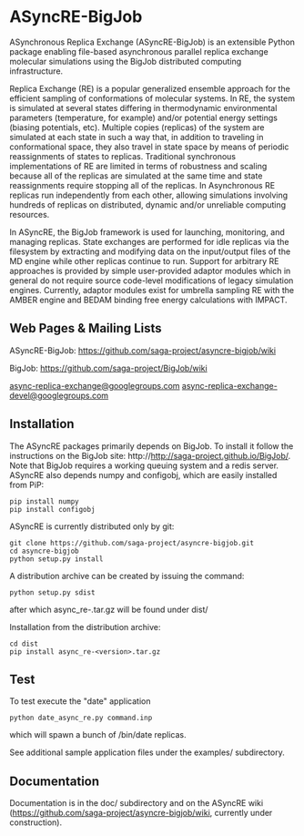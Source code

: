 ASyncRE-BigJob
==============

ASynchronous Replica Exchange (ASyncRE-BigJob) is an extensible Python package enabling file-based asynchronous parallel replica exchange molecular simulations using the BigJob distributed computing infrastructure.

Replica Exchange (RE) is a popular generalized ensemble approach for the efficient sampling of conformations of molecular systems. In RE, the system is simulated at several states differing in thermodynamic environmental parameters (temperature, for example) and/or potential energy settings (biasing potentials, etc). Multiple copies (replicas) of the system are simulated at each state in such a way that, in addition to traveling in conformational space, they also travel in state space by means of periodic reassignments of states to replicas. Traditional synchronous implementations of RE are limited in terms of robustness and scaling because all of the replicas are simulated at the same time and state reassignments require stopping all of the replicas. In Asynchronous RE replicas run independently from each other, allowing simulations involving hundreds of replicas on distributed, dynamic and/or unreliable computing resources.

In ASyncRE, the BigJob framework is used for launching, monitoring, and managing replicas. State exchanges are performed for idle replicas via the filesystem by extracting and modifying data on the input/output files of the MD engine while other replicas continue to run. Support for arbitrary RE approaches is provided by simple user-provided adaptor modules which in general do not require source code-level modifications of legacy simulation engines. Currently, adaptor modules exist for umbrella sampling RE with the AMBER engine and BEDAM binding free energy calculations with IMPACT.

Web Pages & Mailing Lists
-------------------------

ASyncRE-BigJob: https://github.com/saga-project/asyncre-bigjob/wiki

BigJob: https://github.com/saga-project/BigJob/wiki

async-replica-exchange@googlegroups.com
async-replica-exchange-devel@googlegroups.com

Installation
------------

The ASyncRE packages primarily depends on BigJob. To install it follow the instructions on the BigJob site:  http://http://saga-project.github.io/BigJob/. Note that BigJob requires a working queuing system and a redis server. ASyncRE also depends numpy and configobj, which are easily installed from PiP: 

    pip install numpy
    pip install configobj

ASyncRE is currently distributed only by git:

    git clone https://github.com/saga-project/asyncre-bigjob.git
    cd asyncre-bigjob
    python setup.py install

A distribution archive can be created by issuing the command:

    python setup.py sdist

after which async_re-<version>.tar.gz will be found under dist/

Installation from the distribution archive:

    cd dist
    pip install async_re-<version>.tar.gz


Test
----

To test execute the "date" application

    python date_async_re.py command.inp

which will spawn a bunch of /bin/date replicas.

See additional sample application files under the examples/ subdirectory.

Documentation
-------------

Documentation is in the doc/ subdirectory and on the ASyncRE wiki (https://github.com/saga-project/asyncre-bigjob/wiki, currently under construction).

